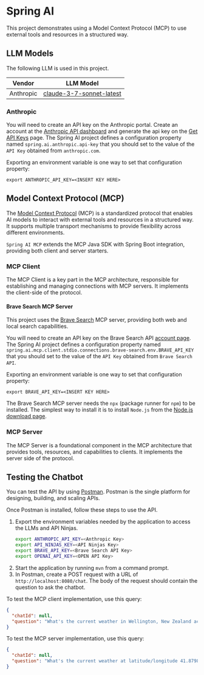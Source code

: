 # Spring AI

This project demonstrates using a Model Context Protocol (MCP) to use external tools and resources in a structured way.

## LLM Models

The following LLM is used in this project.

| Vendor | LLM Model |
|-----------|----------------------------------------------|
| Anthropic | [claude-3-7-sonnet-latest][anthropic-models] |

### Anthropic

You will need to create an API key on the Anthropic portal. Create an account at
the [Anthropic API dashboard][anthropic] and generate the api key on the [Get API Keys][anthropic-api-keys] page. The
Spring AI project defines a configuration property named `spring.ai.anthropic.api-key` that you should set to the value
of the `API Key` obtained from `anthropic.com`.

Exporting an environment variable is one way to set that configuration property:

```
export ANTHROPIC_API_KEY=<INSERT KEY HERE>
```

## Model Context Protocol (MCP)

The [Model Context Protocol][mcp] (MCP) is a standardized
protocol that enables AI models to interact with external tools and resources in a structured way. It supports multiple
transport mechanisms to provide flexibility across different environments.

`Spring AI MCP` extends the MCP Java SDK with Spring Boot integration, providing both client and server starters.

### MCP Client

The MCP Client is a key part in the MCP architecture, responsible for establishing and managing connections with
MCP servers. It implements the client-side of the protocol.

#### Brave Search MCP Server

This project uses the [Brave Search][brave-search-mcp] MCP server, providing both web and local search capabilities.

You will need to create an API key on the Brave Search API [account page][brave-search-api]. The Spring AI project
defines a configuration property named `spring.ai.mcp.client.stdio.connections.brave-search.env.BRAVE_API_KEY` that you
should set to the value of the `API Key` obtained from `Brave Search API`.

Exporting an environment variable is one way to set that configuration property:

```
export BRAVE_API_KEY=<INSERT KEY HERE>
```

The Brave Search MCP server needs the `npx` (package runner for `npm`) to be installed. The simplest way to install it
is to install `Node.js` from the [Node.js download page][node-js-download].

### MCP Server

The MCP Server is a foundational component in the MCP architecture that provides tools, resources, and capabilities to
clients. It implements the server side of the protocol.

## Testing the Chatbot

You can test the API by using [Postman]. Postman is the single platform for designing, building, and scaling APIs.

Once Postman is installed, follow these steps to use the API.

1. Export the environment variables needed by the application to access the LLMs and API Ninjas.
   ```bash
   export ANTHROPIC_API_KEY=<Anthropic Key>
   export API_NINJAS_KEY=<API Ninjas Key>
   export BRAVE_API_KEY=<Brave Search API Key>
   export OPENAI_API_KEY=<OPEN API Key>
   ```
1. Start the application by running `mvn` from a command prompt.
1. In Postman, create a POST request with a URL of `http://localhost:8080/chat`. The body of the request should contain
   the question to ask the chatbot.

To test the MCP client implementation, use this query:

```json
{
  "chatId": null,
  "question": "What's the current weather in Wellington, New Zealand according to Weather Underground?"
}
```

To test the MCP server implementation, use this query:

```json
{
  "chatId": null,
  "question": "What's the current weather at latitude/longitude 41.879895599412045, -87.62928376877025?"
}
```

[anthropic]: https://console.anthropic.com/dashboard
[anthropic-api-keys]: https://console.anthropic.com/settings/keys
[anthropic-models]: https://docs.anthropic.com/en/docs/about-claude/models/all-models
[brave-search-api]: https://brave.com/search/api/
[brave-search-mcp]: https://github.com/modelcontextprotocol/servers/tree/main/src/brave-search
[mcp]: https://modelcontextprotocol.org/docs/concepts/architecture
[node-js-download]: https://nodejs.org/en/download/
[postman]: https://www.postman.com/
